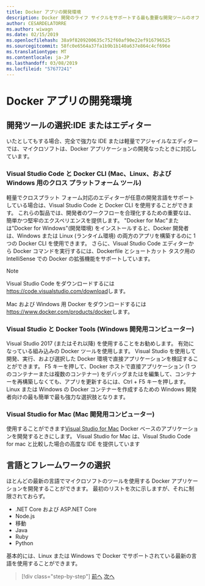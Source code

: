 ```yaml
---
title: Docker アプリの開発環境
description: Docker 開発のライフ サイクルをサポートする最も重要な開発ツールのオプションの確認を取得します。
author: CESARDELATORRE
ms.author: wiwagn
ms.date: 02/15/2019
ms.openlocfilehash: 38a9f8209200635c752f60af90e22ef916796525
ms.sourcegitcommit: 58fc0e6564a37fa1b9b1b140a637e864c4cf696e
ms.translationtype: MT
ms.contentlocale: ja-JP
ms.lasthandoff: 03/08/2019
ms.locfileid: "57677241"
---
```

# <a name="development-environment-for-docker-apps"></a>Docker アプリの開発環境

## <a name="development-tools-choices-ide-or-editor"></a>開発ツールの選択:IDE またはエディター

いたとしてもする場合、完全で強力な IDE または軽量でアジャイルなエディターでは、マイクロソフトは、Docker アプリケーションの開発なったときに対応しています。

### <a name="visual-studio-code-and-docker-cli-cross-platform-tools-for-mac-linux-and-windows"></a>Visual Studio Code と Docker CLI (Mac、Linux、および Windows 用のクロス プラットフォーム ツール)

軽量でクロスプラット フォーム対応のエディターが任意の開発言語をサポートしている場合は、Visual Studio Code と Docker CLI を使用することができます。 これらの製品では、開発者のワークフローを合理化するための重要なは、簡単かつ堅牢のエクスペリエンスを提供します。 "Docker for Mac"または"Docker for Windows"(開発環境) をインストールすると、Docker 開発者は、Windows または Linux (ランタイム環境) の両方のアプリを構築するのに 1 つの Docker CLI を使用できます。 さらに、Visual Studio Code エディターから Docker コマンドを実行するには、Dockerfile とショートカット タスク用の IntelliSense での Docker の拡張機能をサポートしています。

> [!NOTE]
>
> Visual Studio Code をダウンロードするには<https://code.visualstudio.com/download>します。
>
> Mac および Windows 用 Docker をダウンロードするには<https://www.docker.com/products/docker>します。

### <a name="visual-studio-with-docker-tools-windows-development-machine"></a>Visual Studio と Docker Tools (Windows 開発用コンピューター)

Visual Studio 2017 (またはそれ以降) を使用することをお勧めします。 有効になっている組み込みの Docker ツールを使用します。 Visual Studio を使用して開発、実行、および選択した Docker 環境で直接アプリケーションを検証することができます。 F5 キーを押して、Docker ホストで直接アプリケーション (1 つのコンテナーまたは複数のコンテナー) をデバッグまたはを編集して、コンテナーを再構築しなくても、アプリを更新するには、Ctrl + F5 キーを押します。 Linux または Windows の Docker コンテナーを作成するための Windows 開発者向けの最も簡単で最も強力な選択肢となります。

### <a name="visual-studio-for-mac-mac-development-machine"></a>Visual Studio for Mac (Mac 開発用コンピューター)

使用することができます[Visual Studio for Mac](https://visualstudio.microsoft.com/vs/mac/) Docker ベースのアプリケーションを開発するときにします。 Visual Studio for Mac は、Visual Studio Code for mac と比較した場合の高度な IDE を提供しています

## <a name="language-and-framework-choices"></a>言語とフレームワークの選択

ほとんどの最新の言語でマイクロソフトのツールを使用する Docker アプリケーションを開発することができます。 最初のリストを次に示しますが、それに制限されておらず。

- .NET Core および ASP.NET Core
- Node.js
- 移動
- Java
- Ruby
- Python

基本的には、Linux または Windows で Docker でサポートされている最新の言語を使用することができます。

>[!div class="step-by-step"]
>[前へ](deploy-azure-kubernetes-service.md)
>[次へ](docker-apps-inner-loop-workflow.md)
